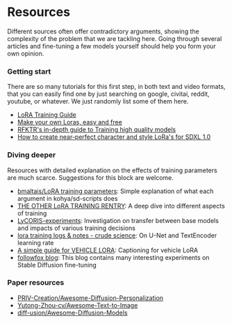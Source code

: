 # Resources

Different sources often offer contradictory arguments, showing the complexity of the problem that we are tackling here. Going through several articles and fine-tuning a few models yourself should help you form your own opinion.


### Getting start

There are so many tutorials for this first step, in both text and video formats, that you can easily find one by just searching on google, civitai, reddit, youtube, or whatever. We just randomly list some of them here.

- [LoRA Training Guide](https://rentry.org/lora_train)
- [Make your own Loras, easy and free](https://civitai.com/models/22530)
- [RFKTR's in-depth guide to Training high quality models](https://civitai.com/articles/397/rfktrs-in-depth-guide-to-training-high-quality-models)
- [How to create near-perfect character and style LoRa's for SDXL 1.0](https://civitai.com/articles/1771/how-to-create-near-perfect-character-and-style-loras-for-sdxl-10-latest-update-07092023)

### Diving deeper

Resources with detailed explanation on the effects of training parameters are much scarce. Suggestions for this block are welcome.

- [bmaltais/LoRA training parameters](https://github.com/bmaltais/kohya_ss/wiki/LoRA-training-parameters): Simple explanation of what each argument in kohya/sd-scripts does
- [THE OTHER LoRA TRAINING RENTRY](https://rentry.org/59xed3): A deep dive into different aspects of training
- [LyCORIS-experiments](https://rentry.org/LyCORIS-experiments): Investigation on transfer between base models and impacts of various training decisions
- [lora training logs & notes - crude science](https://rentry.org/lora-training-science): On U-Net and TextEncoder learning rate
- [A simple guide for VEHICLE LORA](https://civitai.com/articles/822/a-simple-guide-for-vehicle-lora): Captioning for vehicle LoRA
- [followfox blog](https://followfoxai.substack.com/archive?sort=new): This blog contains many interesting experiments on Stable Diffusion fine-tuning


### Paper resources
- [PRIV-Creation/Awesome-Diffusion-Personalization](https://github.com/PRIV-Creation/Awesome-Diffusion-Personalization)
- [Yutong-Zhou-cv/Awesome-Text-to-Image](https://github.com/Yutong-Zhou-cv/Awesome-Text-to-Image)
- [diff-usion/Awesome-Diffusion-Models](https://github.com/diff-usion/Awesome-Diffusion-Models)
